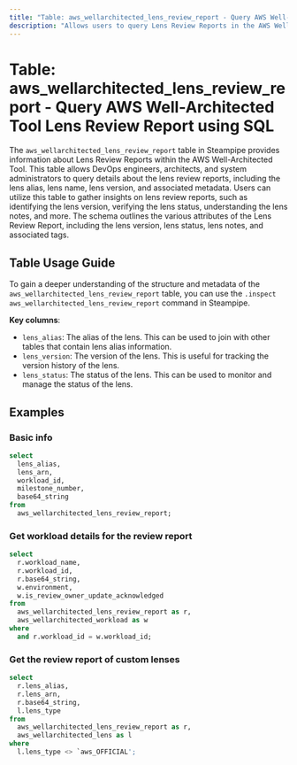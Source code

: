 ```yaml
---
title: "Table: aws_wellarchitected_lens_review_report - Query AWS Well-Architected Tool Lens Review Report using SQL"
description: "Allows users to query Lens Review Reports in the AWS Well-Architected Tool."
---
```


# Table: aws_wellarchitected_lens_review_report - Query AWS Well-Architected Tool Lens Review Report using SQL

The `aws_wellarchitected_lens_review_report` table in Steampipe provides information about Lens Review Reports within the AWS Well-Architected Tool. This table allows DevOps engineers, architects, and system administrators to query details about the lens review reports, including the lens alias, lens name, lens version, and associated metadata. Users can utilize this table to gather insights on lens review reports, such as identifying the lens version, verifying the lens status, understanding the lens notes, and more. The schema outlines the various attributes of the Lens Review Report, including the lens version, lens status, lens notes, and associated tags.

## Table Usage Guide

To gain a deeper understanding of the structure and metadata of the `aws_wellarchitected_lens_review_report` table, you can use the `.inspect aws_wellarchitected_lens_review_report` command in Steampipe.

**Key columns**:

- `lens_alias`: The alias of the lens. This can be used to join with other tables that contain lens alias information.
- `lens_version`: The version of the lens. This is useful for tracking the version history of the lens.
- `lens_status`: The status of the lens. This can be used to monitor and manage the status of the lens.

## Examples

### Basic info

```sql
select
  lens_alias,
  lens_arn,
  workload_id,
  milestone_number,
  base64_string
from
  aws_wellarchitected_lens_review_report;
```

### Get workload details for the review report

```sql
select
  r.workload_name,
  r.workload_id,
  r.base64_string,
  w.environment,
  w.is_review_owner_update_acknowledged
from
  aws_wellarchitected_lens_review_report as r,
  aws_wellarchitected_workload as w
where
  and r.workload_id = w.workload_id;
```

### Get the review report of custom lenses

```sql
select
  r.lens_alias,
  r.lens_arn,
  r.base64_string,
  l.lens_type
from
  aws_wellarchitected_lens_review_report as r,
  aws_wellarchitected_lens as l
where
  l.lens_type <> `aws_OFFICIAL';
```